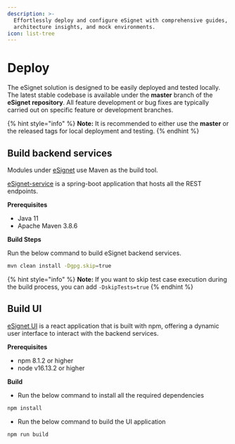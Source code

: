 ```yaml
---
description: >-
  Effortlessly deploy and configure eSignet with comprehensive guides,
  architecture insights, and mock environments.
icon: list-tree
---
```


# Deploy

The eSignet solution is designed to be easily deployed and tested locally. The latest stable codebase is available under the **master** branch of the **eSignet repository**.  All feature development or bug fixes are typically carried out on specific feature or development branches.

{% hint style="info" %}
**Note:** It is recommended to either use the **master** or the released tags for local deployment and testing.
{% endhint %}

## Build backend services

Modules under [eSignet](https://github.com/mosip/esignet/tree/master) use Maven as the build tool.

[eSignet-service](https://github.com/mosip/esignet/tree/master/esignet-service) is a spring-boot application that hosts all the REST endpoints.

**Prerequisites**

* Java 11
* Apache Maven 3.8.6

**Build Steps**

Run the below command to build eSignet backend services.

```sh
mvn clean install -Dgpg.skip=true
```

{% hint style="info" %}
**Note:** If you want to skip test case execution during the build process, you can add `-DskipTests=true`
{% endhint %}

## Build UI

[eSignet UI](https://github.com/mosip/esignet/tree/master/oidc-ui) is a react application that is built with npm, offering a dynamic user interface to interact with the backend services.

**Prerequisites**

* npm 8.1.2 or higher
* node v16.13.2 or higher

**Build**

* Run the below command to install all the required dependencies

```sh
npm install
```

* Run the below command to build the UI application

```sh
npm run build
```
